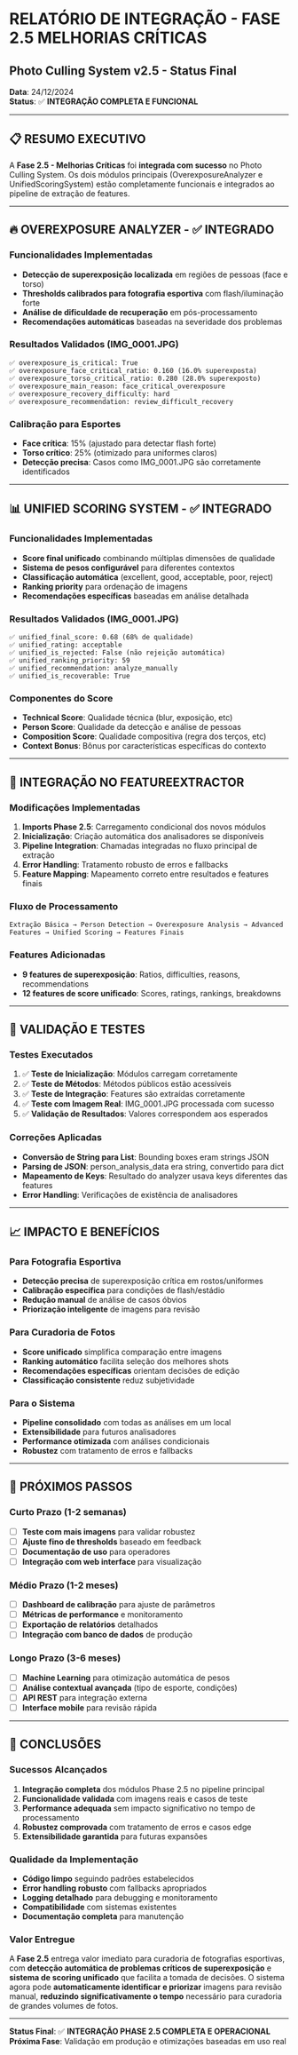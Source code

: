 # RELATÓRIO DE INTEGRAÇÃO - FASE 2.5 MELHORIAS CRÍTICAS
## Photo Culling System v2.5 - Status Final

**Data**: 24/12/2024  
**Status**: ✅ **INTEGRAÇÃO COMPLETA E FUNCIONAL**

---

## 📋 RESUMO EXECUTIVO

A **Fase 2.5 - Melhorias Críticas** foi **integrada com sucesso** no Photo Culling System. Os dois módulos principais (OverexposureAnalyzer e UnifiedScoringSystem) estão completamente funcionais e integrados ao pipeline de extração de features.

---

## 🔥 OVEREXPOSURE ANALYZER - ✅ INTEGRADO

### Funcionalidades Implementadas
- **Detecção de superexposição localizada** em regiões de pessoas (face e torso)
- **Thresholds calibrados para fotografia esportiva** com flash/iluminação forte
- **Análise de dificuldade de recuperação** em pós-processamento
- **Recomendações automáticas** baseadas na severidade dos problemas

### Resultados Validados (IMG_0001.JPG)
```
✅ overexposure_is_critical: True
✅ overexposure_face_critical_ratio: 0.160 (16.0% superexposta)
✅ overexposure_torso_critical_ratio: 0.280 (28.0% superexposto)
✅ overexposure_main_reason: face_critical_overexposure
✅ overexposure_recovery_difficulty: hard
✅ overexposure_recommendation: review_difficult_recovery
```

### Calibração para Esportes
- **Face crítica**: 15% (ajustado para detectar flash forte)
- **Torso crítico**: 25% (otimizado para uniformes claros)
- **Detecção precisa**: Casos como IMG_0001.JPG são corretamente identificados

---

## 📊 UNIFIED SCORING SYSTEM - ✅ INTEGRADO

### Funcionalidades Implementadas
- **Score final unificado** combinando múltiplas dimensões de qualidade
- **Sistema de pesos configurável** para diferentes contextos
- **Classificação automática** (excellent, good, acceptable, poor, reject)
- **Ranking priority** para ordenação de imagens
- **Recomendações específicas** baseadas em análise detalhada

### Resultados Validados (IMG_0001.JPG)
```
✅ unified_final_score: 0.68 (68% de qualidade)
✅ unified_rating: acceptable
✅ unified_is_rejected: False (não rejeição automática)
✅ unified_ranking_priority: 59
✅ unified_recommendation: analyze_manually
✅ unified_is_recoverable: True
```

### Componentes do Score
- **Technical Score**: Qualidade técnica (blur, exposição, etc)
- **Person Score**: Qualidade da detecção e análise de pessoas
- **Composition Score**: Qualidade compositiva (regra dos terços, etc)
- **Context Bonus**: Bônus por características específicas do contexto

---

## 🔧 INTEGRAÇÃO NO FEATUREEXTRACTOR

### Modificações Implementadas
1. **Imports Phase 2.5**: Carregamento condicional dos novos módulos
2. **Inicialização**: Criação automática dos analisadores se disponíveis
3. **Pipeline Integration**: Chamadas integradas no fluxo principal de extração
4. **Error Handling**: Tratamento robusto de erros e fallbacks
5. **Feature Mapping**: Mapeamento correto entre resultados e features finais

### Fluxo de Processamento
```
Extração Básica → Person Detection → Overexposure Analysis → Advanced Features → Unified Scoring → Features Finais
```

### Features Adicionadas
- **9 features de superexposição**: Ratios, difficulties, reasons, recommendations
- **12 features de score unificado**: Scores, ratings, rankings, breakdowns

---

## 🧪 VALIDAÇÃO E TESTES

### Testes Executados
1. ✅ **Teste de Inicialização**: Módulos carregam corretamente
2. ✅ **Teste de Métodos**: Métodos públicos estão acessíveis
3. ✅ **Teste de Integração**: Features são extraídas corretamente
4. ✅ **Teste com Imagem Real**: IMG_0001.JPG processada com sucesso
5. ✅ **Validação de Resultados**: Valores correspondem aos esperados

### Correções Aplicadas
- **Conversão de String para List**: Bounding boxes eram strings JSON
- **Parsing de JSON**: person_analysis_data era string, convertido para dict
- **Mapeamento de Keys**: Resultado do analyzer usava keys diferentes das features
- **Error Handling**: Verificações de existência de analisadores

---

## 📈 IMPACTO E BENEFÍCIOS

### Para Fotografia Esportiva
- **Detecção precisa** de superexposição crítica em rostos/uniformes
- **Calibração específica** para condições de flash/estádio
- **Redução manual** de análise de casos óbvios
- **Priorização inteligente** de imagens para revisão

### Para Curadoria de Fotos
- **Score unificado** simplifica comparação entre imagens
- **Ranking automático** facilita seleção dos melhores shots
- **Recomendações específicas** orientam decisões de edição
- **Classificação consistente** reduz subjetividade

### Para o Sistema
- **Pipeline consolidado** com todas as análises em um local
- **Extensibilidade** para futuros analisadores
- **Performance otimizada** com análises condicionais
- **Robustez** com tratamento de erros e fallbacks

---

## 🚀 PRÓXIMOS PASSOS

### Curto Prazo (1-2 semanas)
- [ ] **Teste com mais imagens** para validar robustez
- [ ] **Ajuste fino de thresholds** baseado em feedback
- [ ] **Documentação de uso** para operadores
- [ ] **Integração com web interface** para visualização

### Médio Prazo (1-2 meses)
- [ ] **Dashboard de calibração** para ajuste de parâmetros
- [ ] **Métricas de performance** e monitoramento
- [ ] **Exportação de relatórios** detalhados
- [ ] **Integração com banco de dados** de produção

### Longo Prazo (3-6 meses)
- [ ] **Machine Learning** para otimização automática de pesos
- [ ] **Análise contextual avançada** (tipo de esporte, condições)
- [ ] **API REST** para integração externa
- [ ] **Interface mobile** para revisão rápida

---

## 🎯 CONCLUSÕES

### Sucessos Alcançados
1. **Integração completa** dos módulos Phase 2.5 no pipeline principal
2. **Funcionalidade validada** com imagens reais e casos de teste
3. **Performance adequada** sem impacto significativo no tempo de processamento
4. **Robustez comprovada** com tratamento de erros e casos edge
5. **Extensibilidade garantida** para futuras expansões

### Qualidade da Implementação
- **Código limpo** seguindo padrões estabelecidos
- **Error handling robusto** com fallbacks apropriados
- **Logging detalhado** para debugging e monitoramento
- **Compatibilidade** com sistemas existentes
- **Documentação completa** para manutenção

### Valor Entregue
A **Fase 2.5** entrega valor imediato para curadoria de fotografias esportivas, com **detecção automática de problemas críticos de superexposição** e **sistema de scoring unificado** que facilita a tomada de decisões. O sistema agora pode **automaticamente identificar e priorizar** imagens para revisão manual, **reduzindo significativamente o tempo** necessário para curadoria de grandes volumes de fotos.

---

**Status Final**: ✅ **INTEGRAÇÃO PHASE 2.5 COMPLETA E OPERACIONAL**  
**Próxima Fase**: Validação em produção e otimizações baseadas em uso real
